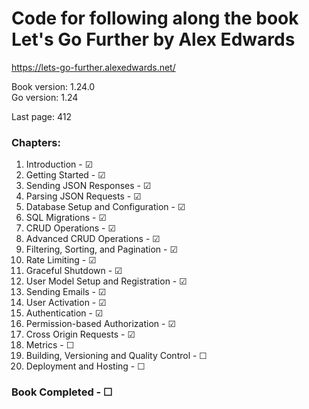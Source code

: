 # Code for following along the book Let's Go Further by Alex Edwards
https://lets-go-further.alexedwards.net/  

Book version: 1.24.0  
Go version: 1.24  

Last page: 412  

### Chapters:
01. Introduction - ☑  
02. Getting Started - ☑  
03. Sending JSON Responses - ☑  
04. Parsing JSON Requests - ☑  
05. Database Setup and Configuration - ☑  
06. SQL Migrations - ☑  
07. CRUD Operations - ☑  
08. Advanced CRUD Operations - ☑  
09. Filtering, Sorting, and Pagination - ☑  
10. Rate Limiting - ☑  
11. Graceful Shutdown - ☑  
12. User Model Setup and Registration - ☑  
13. Sending Emails - ☑  
14. User Activation - ☑  
15. Authentication - ☑  
16. Permission-based Authorization - ☑  
17. Cross Origin Requests - ☑  
18. Metrics - ☐  
19. Building, Versioning and Quality Control - ☐  
20. Deployment and Hosting - ☐  

### Book Completed - ☐  

